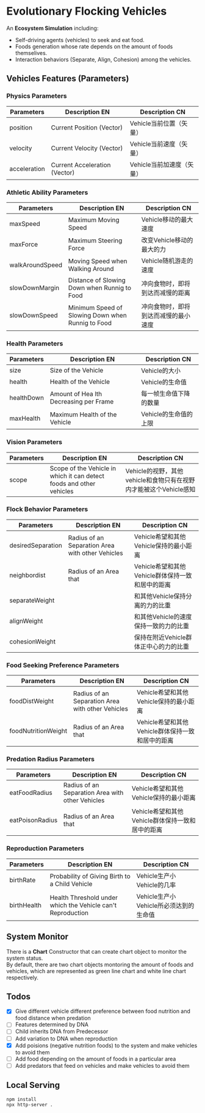 # Evolutionary Flocking Vehicles

An **Ecosystem Simulation** including:  
  - Self-driving agents (vehicles) to seek and eat food.
  - Foods generation whose rate depends on the amount of foods themselives.
  - Interaction behaviors (Separate, Align, Cohesion) among the vehicles.

## Vehicles Features (Parameters)
### Physics Parameters

| Parameters   | Description EN                | Description CN            |
| ------------ | ----------------------------- | ------------------------- |
| position     | Current Position (Vector)     | Vehicle当前位置（矢量）   |
| velocity     | Current Velocity (Vector)     | Vehicle当前速度（矢量）   |
| acceleration | Current Acceleration (Vector) | Vehicle当前加速度（矢量） |

### Athletic Ability Parameters

| Parameters      | Description EN                                    | Description CN                       |
| --------------- | ------------------------------------------------- | ------------------------------------ |
| maxSpeed        | Maximum Moving Speed                              | Vehicle移动的最大速度                |
| maxForce        | Maximum Steering Force                            | 改变Vehicle移动的最大的力            |
| walkAroundSpeed | Moving Speed when Walking Around                  | Vehicle随机游走的速度                |
| slowDownMargin  | Distance of Slowing Down when Runnig to Food      | 冲向食物时，即将到达而减慢的距离     |
| slowDownSpeed   | Minimum Speed of Slowing Down when Runnig to Food | 冲向食物时，即将到达而减慢的最小速度 |

### Health Parameters

| Parameters | Description EN                         | Description CN         |
| ---------- | -------------------------------------- | ---------------------- |
| size       | Size of the Vehicle                    | Vehicle的大小          |
| health     | Health of the Vehicle                  | Vehicle的生命值        |
| healthDown | Amount of Hea lth Decreasing per Frame | 每一帧生命值下降的数量 |
| maxHealth  | Maximum Health of the Vehicle          | Vehicle的生命值的上限  |

### Vision Parameters

| Parameters | Description EN                                                       | Description CN                                                    |
| ---------- | -------------------------------------------------------------------- | ----------------------------------------------------------------- |
| scope      | Scope of the Vehicle in which it can detect foods and other vehicles | Vehicle的视野，其他vehicle和食物只有在视野内才能被这个Vehicle感知 |

### Flock Behavior Parameters

| Parameters        | Description EN                                   | Description CN                                   |
| ----------------- | ------------------------------------------------ | ------------------------------------------------ |
| desiredSeparation | Radius of an Separation Area with other Vehicles | Vehicle希望和其他Vehicle保持的最小距离           |
| neighbordist      | Radius of an Area that                           | Vehicle希望和其他Vehicle群体保持一致和居中的距离 |
| separateWeight    |                                                  | 和其他Vehicle保持分离的力的比重                  |
| alignWeight       |                                                  | 和其他Vehicle的速度保持一致的力的比重            |
| cohesionWeight    |                                                  | 保持在附近Vehicle群体正中心的力的比重            |


### Food Seeking Preference Parameters
| Parameters          | Description EN                                   | Description CN                                   |
| ------------------- | ------------------------------------------------ | ------------------------------------------------ |
| foodDistWeight      | Radius of an Separation Area with other Vehicles | Vehicle希望和其他Vehicle保持的最小距离           |
| foodNutritionWeight | Radius of an Area that                           | Vehicle希望和其他Vehicle群体保持一致和居中的距离 |

  
### Predation Radius Parameters
| Parameters      | Description EN                                   | Description CN                                   |
| --------------- | ------------------------------------------------ | ------------------------------------------------ |
| eatFoodRadius   | Radius of an Separation Area with other Vehicles | Vehicle希望和其他Vehicle保持的最小距离           |
| eatPoisonRadius | Radius of an Area that                           | Vehicle希望和其他Vehicle群体保持一致和居中的距离 |

### Reproduction Parameters
| Parameters  | Description EN                                              | Description CN                         |
| ----------- | ----------------------------------------------------------- | -------------------------------------- |
| birthRate   | Probability of Giving Birth to a Child Vehicle              | Vehicle生产小Vehicle的几率             |
| birthHealth | Health Threshold under which the Vehicle can't Reproduction | Vehicle生产小Vehicle所必须达到的生命值 |


## System Monitor
There is a **Chart** Constructor that can create chart object to monitor the system status.  
By default, there are two chart objects montoring the amount of foods and vehicles, which are represented as green line chart and white line chart respectively.

## Todos
- [x] Give different vehicle different preference between food nutrition and food distance when predation
- [ ] Features determined by DNA
- [ ] Child inherits DNA from Predecessor
- [ ] Add variation to DNA when reproduction
- [x] Add poisions (negative nutrition foods) to the system and make vehicles to avoid them
- [ ] Add food depending on the amount of foods in a particular area
- [ ] Add predators that feed on vehicles and make vehicles to avoid them

## Local Serving
``` bash
npm install
npx http-server .
```